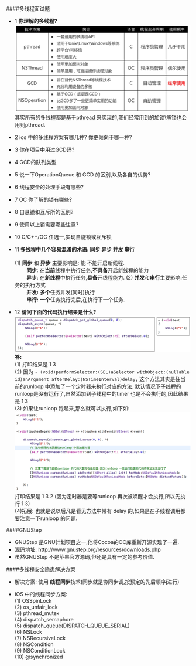 ####多线程面试题

- 1 **你理解的多线程?**
![](/assets/Snip20180719_1.png)
其实所有的多线程都是基于pthread 来实现的,我们经常用到的加锁\解锁也会用到pthread.

- 2 ios 中的多线程方案有哪几种? 你更倾向于哪一种?

- 3 你在项目中用过GCD码? 


- 4 GCD的队列类型

- 5 说一下OperationQueue 和 GCD 的区别,以及各自的优势?


- 6 线程安全的处理手段有哪些?


- 7 OC 你了解的锁有哪些? 


- 8 自悬锁和互斥所的区别? 

- 9 使用以上锁需要哪些注意?

- 10 C/C++/OC 任选一,实现自旋锁或互斥锁


- 11 **多线程中几个容易混淆的术语: 同步 异步 并发 串行**<br><br>
(1) **同步** 和 **异步** 主要影响是: 能 不能开启新线程.<br>
&emsp;&emsp;  **同步**: 在**当前**线程中执行任务,**不具备**开启新线程的能力<br>
&emsp;&emsp;  **异步**: 在**新线程**中执行任务,**具备**开线程能力.
(2) **并发**和**串行**主要影响:任务的执行方式<br>
&emsp;&emsp; **并发:** **多个**任务并发(同时)执行<br>
&emsp;&emsp; **串行:** **一个**任务执行完后,在执行下一个任务.


- 12 **请问下面的代码执行结果是什么?**
![](/assets/Snip20180720_2.png)<br>
**答:**<br>
(1) 打印结果是 1  3<br>
(2) 因为 `- (void)performSelector:(SEL)aSelector withObject:(nullable id)anArgument afterDelay:(NSTimeInterval)delay;` 这个方法其实是往当前的runloop 中添加了一个定时器来执行对应的方法. 默认情况下子线程的runloop是没有运行了,自然添加到子线程中的timer 也是不会执行的,因此结果是 1 3<br>
(3) 如果让runloop 跑起来,那么就可以执行,如下如:![](/assets/Snip20180720_3.png)<br>打印结果是 1 3 2 (因为定时器是要等runloop 再次被唤醒才会执行,所以先执行 1 3)<br>
(4)拓展: 也就是说以后凡是看见方法中带有 delay 的,如果是在子线程调用都要注意一下runloop 的问题.

####GNUStep
- GNUStep 是GNU计划项目之一,他将Cocoa的OC库重新开源实现了一遍.
- 源码地址: http://www.gnustep.org/resources/downloads.php
- 虽然GNUStep 不是苹果官方源码,但还是具有一定的参考价值.


####多线程安全隐患解决方案

- 解决方案: 使用 **线程同步**技术(同步就是协同步调,按预定的先后顺序j进行)



- iOS 中的线程同步方案:<br>
(1) OSSpinLock<br>
(2) os_unfair_lock<br>
(3) pthread_mutex<br>
(4) dispatch_semaphore<br>
(5) dispatch_queue(DISPATCH_QUEUE_SERIAL)<br>
(6) NSLock<br>
(7) NSRecursiveLock<br>
(8) NSCondition<br>
(9) NSConditionLock<br>
(10) @synchronized<br>







